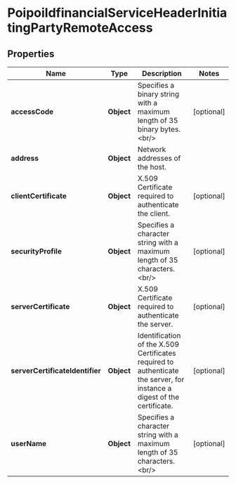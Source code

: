 # PoipoiIdfinancialServiceHeaderInitiatingPartyRemoteAccess

## Properties
Name | Type | Description | Notes
------------ | ------------- | ------------- | -------------
**accessCode** | **Object** | Specifies a binary string with a maximum length of 35 binary bytes.&lt;br/&gt; |  [optional]
**address** | **Object** | Network addresses of the host. | 
**clientCertificate** | **Object** | X.509 Certificate required to authenticate the client. |  [optional]
**securityProfile** | **Object** | Specifies a character string with a maximum length of 35 characters.&lt;br/&gt; |  [optional]
**serverCertificate** | **Object** | X.509 Certificate required to authenticate the server. |  [optional]
**serverCertificateIdentifier** | **Object** | Identification of the X.509 Certificates required to authenticate the server, for instance a digest of the certificate. |  [optional]
**userName** | **Object** | Specifies a character string with a maximum length of 35 characters.&lt;br/&gt; |  [optional]
